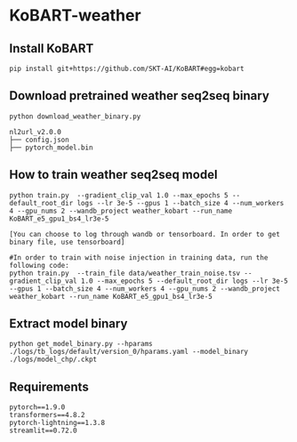 # KoBART-weather

## Install KoBART
```
pip install git+https://github.com/SKT-AI/KoBART#egg=kobart
```

## Download pretrained weather seq2seq binary
```
python download_weather_binary.py

nl2url_v2.0.0
├── config.json
├── pytorch_model.bin
```

## How to train weather seq2seq model
```
python train.py  --gradient_clip_val 1.0 --max_epochs 5 --default_root_dir logs --lr 3e-5 --gpus 1 --batch_size 4 --num_workers 4 --gpu_nums 2 --wandb_project weather_kobart --run_name KoBART_e5_gpu1_bs4_lr3e-5

[You can choose to log through wandb or tensorboard. In order to get binary file, use tensorboard]

#In order to train with noise injection in training data, run the following code:
python train.py  --train_file data/weather_train_noise.tsv --gradient_clip_val 1.0 --max_epochs 5 --default_root_dir logs --lr 3e-5 --gpus 1 --batch_size 4 --num_workers 4 --gpu_nums 2 --wandb_project weather_kobart --run_name KoBART_e5_gpu1_bs4_lr3e-5
```

## Extract model binary
```
python get_model_binary.py --hparams ./logs/tb_logs/default/version_0/hparams.yaml --model_binary ./logs/model_chp/.ckpt
```

## Requirements
```
pytorch==1.9.0
transformers==4.8.2
pytorch-lightning==1.3.8
streamlit==0.72.0
```
